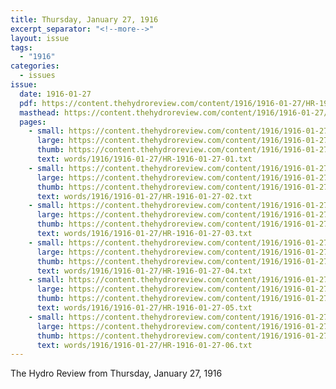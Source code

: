 ```yaml
---
title: Thursday, January 27, 1916
excerpt_separator: "<!--more-->"
layout: issue
tags:
  - "1916"
categories:
  - issues
issue:
  date: 1916-01-27
  pdf: https://content.thehydroreview.com/content/1916/1916-01-27/HR-1916-01-27.pdf
  masthead: https://content.thehydroreview.com/content/1916/1916-01-27/masthead/HR-1916-01-27.jpg
  pages:
    - small: https://content.thehydroreview.com/content/1916/1916-01-27/small/HR-1916-01-27-01.jpg
      large: https://content.thehydroreview.com/content/1916/1916-01-27/large/HR-1916-01-27-01.jpg
      thumb: https://content.thehydroreview.com/content/1916/1916-01-27/thumbnails/HR-1916-01-27-01.jpg
      text: words/1916/1916-01-27/HR-1916-01-27-01.txt
    - small: https://content.thehydroreview.com/content/1916/1916-01-27/small/HR-1916-01-27-02.jpg
      large: https://content.thehydroreview.com/content/1916/1916-01-27/large/HR-1916-01-27-02.jpg
      thumb: https://content.thehydroreview.com/content/1916/1916-01-27/thumbnails/HR-1916-01-27-02.jpg
      text: words/1916/1916-01-27/HR-1916-01-27-02.txt
    - small: https://content.thehydroreview.com/content/1916/1916-01-27/small/HR-1916-01-27-03.jpg
      large: https://content.thehydroreview.com/content/1916/1916-01-27/large/HR-1916-01-27-03.jpg
      thumb: https://content.thehydroreview.com/content/1916/1916-01-27/thumbnails/HR-1916-01-27-03.jpg
      text: words/1916/1916-01-27/HR-1916-01-27-03.txt
    - small: https://content.thehydroreview.com/content/1916/1916-01-27/small/HR-1916-01-27-04.jpg
      large: https://content.thehydroreview.com/content/1916/1916-01-27/large/HR-1916-01-27-04.jpg
      thumb: https://content.thehydroreview.com/content/1916/1916-01-27/thumbnails/HR-1916-01-27-04.jpg
      text: words/1916/1916-01-27/HR-1916-01-27-04.txt
    - small: https://content.thehydroreview.com/content/1916/1916-01-27/small/HR-1916-01-27-05.jpg
      large: https://content.thehydroreview.com/content/1916/1916-01-27/large/HR-1916-01-27-05.jpg
      thumb: https://content.thehydroreview.com/content/1916/1916-01-27/thumbnails/HR-1916-01-27-05.jpg
      text: words/1916/1916-01-27/HR-1916-01-27-05.txt
    - small: https://content.thehydroreview.com/content/1916/1916-01-27/small/HR-1916-01-27-06.jpg
      large: https://content.thehydroreview.com/content/1916/1916-01-27/large/HR-1916-01-27-06.jpg
      thumb: https://content.thehydroreview.com/content/1916/1916-01-27/thumbnails/HR-1916-01-27-06.jpg
      text: words/1916/1916-01-27/HR-1916-01-27-06.txt
---
```


The Hydro Review from Thursday, January 27, 1916

<!--more-->

